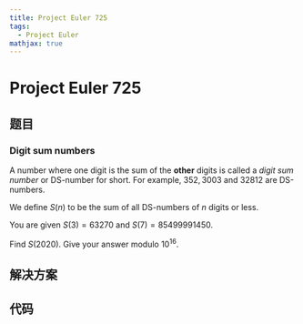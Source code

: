 ```yaml
---
title: Project Euler 725
tags:
  - Project Euler
mathjax: true
---
```

<escape><!-- more --></escape>
    
# Project Euler 725
## 题目
### Digit sum numbers



A number where one digit is the sum of the **other** digits is called a *digit sum number* or DS-number for short. For example, $352, 3003$ and $32812$ are DS-numbers.


We define $S(n)$ to be the sum of all DS-numbers of $n$ digits or less.


You are given $S(3) = 63270$ and $S(7) = 85499991450$.


Find $S(2020)$. Give your answer modulo $10^{16}$.




## 解决方案


## 代码


